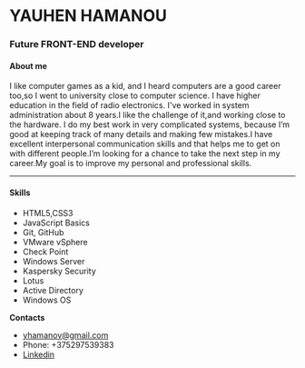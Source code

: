 # YAUHEN HAMANOU

### Future FRONT-END developer

#### About me

I like computer games as a kid, and I heard computers are a good career too,so I went to university close to computer science.
I have higher education in the field of radio electronics.
I've worked in system administration about 8 years.I like the challenge of it,and working close to the hardware. I do my best work in very complicated systems,
because I’m good at keeping track of many details and making few mistakes.I have excellent interpersonal communication skills and that helps me to get on with different people.I’m looking for a chance to take the next step in my career.My goal is to improve my personal and professional skills.

---

#### Skills

* HTML5,CSS3
* JavaScript Basics
* Git, GitHub
* VMware vSphere
* Check Point
* Windows Server
* Kaspersky Security
* Lotus
* Active Directory
* Windows OS

**Contacts**
+ yhamanov@gmail.com
+ Phone: +375297539383
+ [Linkedin](https://www.linkedin.com/in/yauhen-hamanou/)